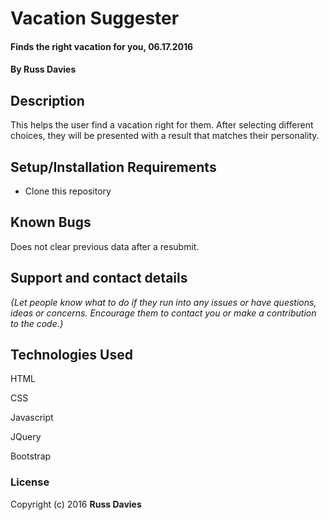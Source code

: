 # Vacation Suggester

#### Finds the right vacation for you, 06.17.2016

#### By Russ Davies

## Description

This helps the user find a vacation right for them. After selecting different choices, they will be presented with a result that matches their personality.

## Setup/Installation Requirements

* Clone this repository

## Known Bugs

Does not clear previous data after a resubmit.

## Support and contact details

_{Let people know what to do if they run into any issues or have questions, ideas or concerns.  Encourage them to contact you or make a contribution to the code.}_

## Technologies Used

HTML

CSS

Javascript

JQuery

Bootstrap

### License

Copyright (c) 2016 **Russ Davies**
